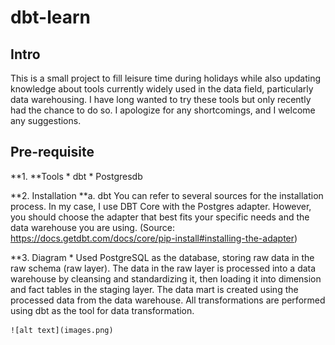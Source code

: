 # dbt-learn

## Intro
This is a small project to fill leisure time during holidays while also updating knowledge about tools currently widely used in the data field, particularly data warehousing. I have long wanted to try these tools but only recently had the chance to do so. I apologize for any shortcomings, and I welcome any suggestions.

## Pre-requisite 

**1. **Tools 
    * dbt
    * Postgresdb

**2. Installation
    **a. dbt
    You can refer to several sources for the installation process. In my case, I use DBT Core with the Postgres adapter. However, you should choose the adapter that best fits your specific needs and the data warehouse you are using. (Source: https://docs.getdbt.com/docs/core/pip-install#installing-the-adapter)

**3. Diagram
    * Used PostgreSQL as the database, storing raw data in the raw schema (raw layer). The data in the raw layer is processed into a data warehouse by cleansing and standardizing it, then loading it into dimension and fact tables in the staging layer. The data mart is created using the processed data from the data warehouse. All transformations are performed using dbt as the tool for data transformation.

    ![alt text](images.png)